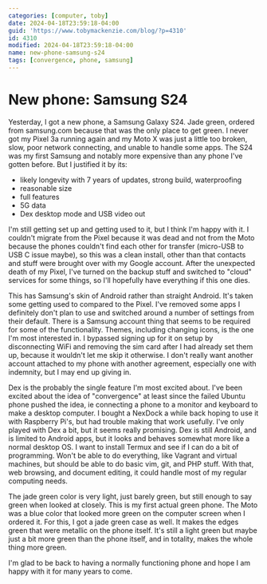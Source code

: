 ```yaml
---
categories: [computer, toby]
date: 2024-04-18T23:59:18-04:00
guid: 'https://www.tobymackenzie.com/blog/?p=4310'
id: 4310
modified: 2024-04-18T23:59:18-04:00
name: new-phone-samsung-s24
tags: [convergence, phone, samsung]
---
```


New phone: Samsung S24
======================

Yesterday, I got a new phone, a Samsung Galaxy S24.  Jade green, ordered from samsung.com because that was the only place to get green.  I never got my Pixel 3a running again and my Moto X was just a little too broken, slow, poor network connecting, and unable to handle some apps.  The S24 was my first Samsung and notably more expensive than any phone I've gotten before.  But I justified it by its:

- likely longevity with 7 years of updates, strong build, waterproofing
- reasonable size
- full features
- 5G data
- Dex desktop mode and USB video out

I'm still getting set up and getting used to it, but I think I'm happy with it.<!--more-->  I couldn't migrate from the Pixel because it was dead and not from the Moto because the phones couldn't find each other for transfer (micro-USB to USB C issue maybe), so this was a clean install, other than that contacts and stuff were brought over with my Google account.  After the unexpected death of my Pixel, I've turned on the backup stuff and switched to "cloud" services for some things, so I'll hopefully have everything if this one dies.

This has Samsung's skin of Android rather than straight Android.  It's taken some getting used to compared to the Pixel.  I've removed some apps I definitely don't plan to use and switched around a number of settings from their default.  There is a Samsung account thing that seems to be required for some of the functionality.  Themes, including changing icons, is the one I'm most interested in.  I bypassed signing up for it on setup by disconnecting WiFi and removing the sim card after I had already set them up, because it wouldn't let me skip it otherwise.  I don't really want another account attached to my phone with another agreement, especially one with indemnity, but I may end up giving in.

Dex is the probably the single feature I'm most excited about.  I've been excited about the idea of "convergence" at least since the failed Ubuntu phone pushed the idea, ie connecting a phone to a monitor and keyboard to make a desktop computer.  I bought a NexDock a while back hoping to use it with Raspberry Pi's, but had trouble making that work usefully.  I've only played with Dex a bit, but it seems really promising.  Dex is still Android, and is limited to Android apps, but it looks and behaves somewhat more like a normal desktop OS.  I want to install Termux and see if I can do a bit of programming.  Won't be able to do everything, like Vagrant and virtual machines, but should be able to do basic vim, git, and PHP stuff.  With that, web browsing, and document editing, it could handle most of my regular computing needs.

The jade green color is very light, just barely green, but still enough to say green when looked at closely.  This is my first actual green phone.  The Moto was a blue color that looked more green on the computer screen when I ordered it.  For this, I got a jade green case as well.  It makes the edges green that were metallic on the phone itself.  It's still a light green but maybe just a bit more green than the phone itself, and in totality, makes the whole thing more green.

I'm glad to be back to having a normally functioning phone and hope I am happy with it for many years to come.
